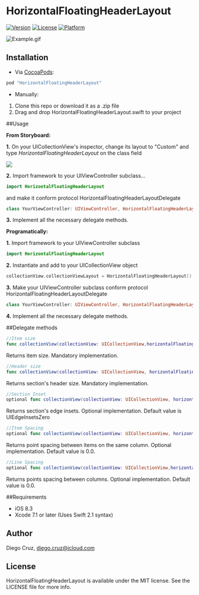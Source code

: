 # HorizontalFloatingHeaderLayout

[![Version](https://img.shields.io/cocoapods/v/HorizontalFloatingHeaderLayout.svg?style=flat)](http://cocoapods.org/pods/HorizontalFloatingHeaderLayout)
[![License](https://img.shields.io/cocoapods/l/HorizontalFloatingHeaderLayout.svg?style=flat)](http://cocoapods.org/pods/HorizontalFloatingHeaderLayout)
[![Platform](https://img.shields.io/cocoapods/p/HorizontalFloatingHeaderLayout.svg?style=flat)](http://cocoapods.org/pods/HorizontalFloatingHeaderLayout)

![Example.gif](https://raw.githubusercontent.com/cruzdiego/HorizontalFloatingHeaderLayout/master/Pod/Assets/Example.gif)


## Installation

- Via [CocoaPods](http://cocoapods.org):

```ruby
pod "HorizontalFloatingHeaderLayout"
```

- Manually:

1. Clone this repo or download it as a .zip file
2. Drag and drop HorizontalFloatingHeaderLayout.swift to your project

##Usage

**From Storyboard:**

**1.** On your UICollectionView's inspector, change its layout to "Custom" and type *HorizontalFloatingHeaderLayout* on the class field

![](https://raw.githubusercontent.com/cruzdiego/HorizontalFloatingHeaderLayout/master/Pod/Assets/storyboard.png)

**2.** Import framework to your UIViewController subclass...

```swift
import HorizontalFloatingHeaderLayout
```

and make it conform protocol HorizontalFloatingHeaderLayoutDelegate

```swift
class YourViewController: UIViewController, HorizontalFloatingHeaderLayoutDelegate {
```

**3.** Implement all the necessary delegate methods.

**Programatically:**

**1.** Import framework to your UIViewController subclass

```swift
import HorizontalFloatingHeaderLayout
```

**2.** Instantiate and add to your UICollectionView object

```swift
collectionView.collectionViewLayout = HorizontalFloatingHeaderLayout()
```

**3.** Make your UIViewController subclass conform protocol HorizontalFloatingHeaderLayoutDelegate

```swift
class YourViewController: UIViewController, HorizontalFloatingHeaderLayoutDelegate {
```

**4.** Implement all the necessary delegate methods.

##Delegate methods

```swift
//Item size
func collectionView(collectionView: UICollectionView,horizontalFloatingHeaderItemSizeForItemAtIndexPath indexPath:NSIndexPath) -> CGSize
```

Returns item size. Mandatory implementation.


```swift
//Header size
func collectionView(collectionView: UICollectionView, horizontalFloatingHeaderSizeForSectionAtIndex section: Int) -> CGSize
```

Returns section's header size. Mandatory implementation.

```swift
//Section Inset
optional func collectionView(collectionView: UICollectionView, horizontalFloatingHeaderSectionInsetForSectionAtIndex section: Int) -> UIEdgeInsets
```

Returns section's edge insets. Optional implementation. Default value is UIEdgeInsetsZero

```swift
//Item Spacing
optional func collectionView(collectionView: UICollectionView, horizontalFloatingHeaderItemSpacingForSectionAtIndex section: Int) -> CGFloat
```

Returns point spacing between items on the same column. Optional implementation. Default value is 0.0.

```swift
//Line Spacing
optional func collectionView(collectionView: UICollectionView,horizontalFloatingHeaderColumnSpacingForSectionAtIndex section: Int) -> CGFloat
```

Returns points spacing between columns. Optional implementation. Default value is 0.0.

##Requirements

- iOS 8.3
- Xcode 7.1 or later (Uses Swift 2.1 syntax)

## Author

Diego Cruz, diego.cruz@icloud.com

## License

HorizontalFloatingHeaderLayout is available under the MIT license. See the LICENSE file for more info.
